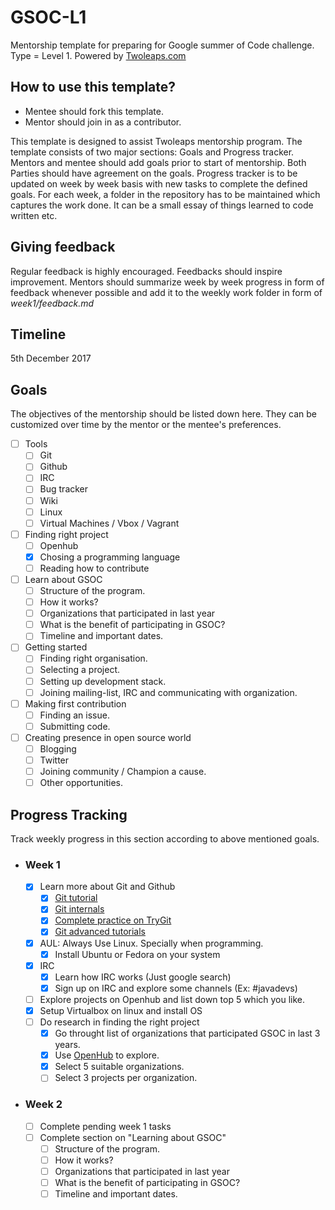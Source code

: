 # GSOC-L1
Mentorship template for preparing for Google summer of Code challenge. Type = Level 1. Powered by [Twoleaps.com](www.twoleaps.com)

## How to use this template?

- Mentee should fork this template.
- Mentor should join in as a contributor.

This template is designed to assist Twoleaps mentorship program. The template consists of two 
major sections: Goals and Progress tracker. Mentors and mentee should add goals prior to start of 
mentorship. Both Parties should have agreement on the goals. Progress tracker is to be updated on week
by week basis with new tasks to complete the defined goals. For each week, a folder in the repository
has to be maintained which captures the work done. It can be a small essay of things learned to code
written etc.

## Giving feedback

Regular feedback is highly encouraged. Feedbacks should inspire improvement. Mentors should summarize week by week progress in form of feedback whenever possible and add it to the weekly work folder in form of *week1/feedback.md*

## Timeline

5th December 2017

## Goals
The objectives of the mentorship should be listed down here. They can be customized over time by the mentor
or the mentee's preferences.

- [ ] Tools
    - [ ] Git
    - [ ] Github
    - [ ] IRC
    - [ ] Bug tracker
    - [ ] Wiki
    - [ ] Linux
    - [ ] Virtual Machines / Vbox / Vagrant

- [ ] Finding right project
    - [ ] Openhub
    - [x] Chosing a programming language
    - [ ] Reading how to contribute

- [ ] Learn about GSOC
    - [ ] Structure of the program.
    - [ ] How it works?
    - [ ] Organizations that participated in last year
    - [ ] What is the benefit of participating in GSOC?
    - [ ] Timeline and important dates.

- [ ] Getting started
    - [ ] Finding right organisation.
    - [ ] Selecting a project.
    - [ ] Setting up development stack.
    - [ ] Joining mailing-list, IRC and communicating with organization.

- [ ] Making first contribution
    - [ ] Finding an issue.
    - [ ] Submitting code.

- [ ] Creating presence in open source world
    - [ ] Blogging
    - [ ] Twitter
    - [ ] Joining community / Champion a cause.
    - [ ] Other opportunities.

## Progress Tracking

Track weekly progress in this section according to above mentioned goals.

- ### Week 1 
    - [x] Learn more about Git and Github
    	- [x] [Git tutorial](https://www.youtube.com/watch?v=SWYqp7iY_Tc)
	    - [x] [Git internals](https://www.youtube.com/watch?v=GFNPoHGeVDM)
    	- [x] [Complete practice on TryGit](https://try.github.io/levels/1/challenges/1)
        - [x] [Git advanced tutorials](https://www.youtube.com/watch?v=0SJCYPsef54)
    - [x] AUL: Always Use Linux. Specially when programming.
        - [x] Install Ubuntu or Fedora on your system
    - [x] IRC
    	- [x] Learn how IRC works (Just google search)
	    - [x] Sign up on IRC and explore some channels (Ex: #javadevs)
    - [ ] Explore projects on Openhub and list down top 5 which you like.
    - [x] Setup Virtualbox on linux and install OS
    - [ ] Do research in finding the right project
        - [x] Go throught list of organizations that participated GSOC in last 3 years.
        - [x] Use [OpenHub](https://www.openhub.net) to explore.
        - [x] Select 5 suitable organizations.
        - [ ] Select 3 projects per organization.
	
- ### Week 2
    - [ ] Complete pending week 1 tasks
    - [ ] Complete section on "Learning about GSOC"
        - [ ] Structure of the program.
        - [ ] How it works?
        - [ ] Organizations that participated in last year
        - [ ] What is the benefit of participating in GSOC?
        - [ ] Timeline and important dates.
